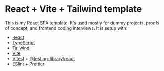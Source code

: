 # React + Vite + Tailwind template

This is my React SPA template. It's used mostly for dummy projects, proofs of concept, and frontend coding interviews. It is setup with:

- [React](https://reactjs.org)
- [TypeScript](https://typescriptlang.org/)
- [Tailwind](https://tailwindcss.com/)
- [Vite](https://vitejs.dev/)
- [Vitest](https://vitest.dev/) + [@testing-library/react](https://testing-library.com/docs/react-testing-library)
- [ESlint](https://eslint.org/) + [Prettier](https://prettier.io/)